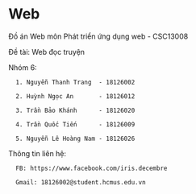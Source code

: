 # Web
Đồ án Web môn Phát triển ứng dụng web - CSC13008

Đề tài: Web đọc truyện

Nhóm 6:

      1. Nguyễn Thanh Trang  - 18126002
      
      2. Huỳnh Ngọc An       - 18126012
      
      3. Trần Bảo Khánh      - 18126020
      
      4. Trần Quốc Tiến      - 18126009
      
      5. Nguyễn Lê Hoàng Nam - 18126026
      
Thông tin liên hệ:

      FB: https://www.facebook.com/iris.decembre
      
      Gmail: 18126002@student.hcmus.edu.vn
